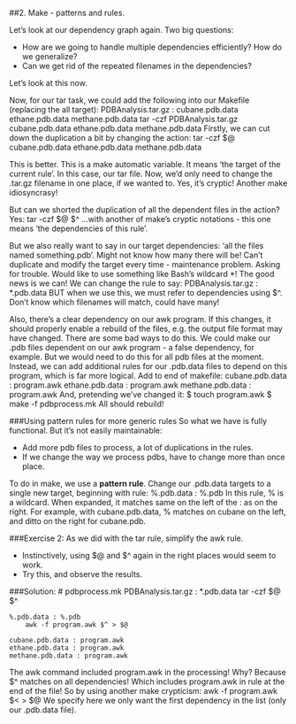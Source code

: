 ##2. Make - patterns and rules.


Let’s look at our dependency graph again. Two big questions: 
* How are we going to handle multiple dependencies efficiently? How do we generalize?
* Can we get rid of the repeated filenames in the dependencies?

Let’s look at this now.

Now, for our tar task, we could add the following into our Makefile (replacing the all target):
    PDBAnalysis.tar.gz : cubane.pdb.data ethane.pdb.data methane.pdb.data
        tar -czf PDBAnalysis.tar.gz cubane.pdb.data ethane.pdb.data methane.pdb.data
Firstly, we can cut down the duplication a bit by changing the action:
    tar -czf $@ cubane.pdb.data ethane.pdb.data methane.pdb.data

This is better. This is a make automatic variable. It means ‘the target of the current rule’. In this case, our tar file. Now, we’d only need to change the .tar.gz filename in one place, if we wanted to. Yes, it’s cryptic! Another make idiosyncrasy!

But can we shorted the duplication of all the dependent files in the action? Yes:
    tar -czf $@ $^
...with another of make’s cryptic notations - this one means ‘the dependencies of this rule’.

But we also really want to say in our target dependencies: ‘all the files named something.pdb’. Might not know how many there will be! Can’t duplicate and modify the target every time - maintenance problem. Asking for trouble. Would like to use something like Bash’s wildcard *! The good news is we can! We can change the rule to say:
    PDBAnalysis.tar.gz : *.pdb.data
BUT when we use this, we must refer to dependencies using $^. Don’t know which filenames will match, could have many!

Also, there’s a clear dependency on our awk program. If this changes, it should properly enable a rebuild of the files, e.g. the output file format may have changed. There are some bad ways to do this. We could make our .pdb files dependent on our awk program - a false dependency, for example. But we would need to do this for all pdb files at the moment. Instead, we can add additional rules for our .pdb.data files to depend on this program, which is far more logical.
Add to end of makefile:
    cubane.pdb.data : program.awk
    ethane.pdb.data : program.awk
    methane.pdb.data : program.awk
And, pretending we’ve changed it:
    $ touch program.awk
    $ make -f pdbprocess.mk
All should rebuild!


###Using pattern rules for more generic rules
So what we have is fully functional. But it’s not easily maintainable:
* Add more pdb files to process, a lot of duplications in the rules.
* If we change the way we process pdbs, have to change more than once place.

To do in make, we use a __pattern rule__. Change our .pdb.data targets to a single new target, beginning with rule:
    %.pdb.data : %.pdb
In this rule, % is a wildcard. When expanded, it matches same on the left of the : as on the right. For example, with cubane.pdb.data, % matches on cubane on the left, and ditto on the right for cubane.pdb.

###Exercise 2:
As we did with the tar rule, simplify the awk rule.
* Instinctively, using $@ and $^ again in the right places would seem to work.
* Try this, and observe the results.

###Solution:
    # pdbprocess.mk
    PDBAnalysis.tar.gz : *.pdb.data
        tar -czf $@ $^

    %.pdb.data : %.pdb
        awk -f program.awk $^ > $@

    cubane.pdb.data : program.awk
    ethane.pdb.data : program.awk
    methane.pdb.data : program.awk

The awk command included program.awk in the processing! Why? Because $^ matches on all dependencies! Which includes program.awk in rule at the end of the file! So by using another make crypticism:
    awk -f program.awk $< > $@
We specify here we only want the first dependency in the list (only our .pdb.data file). 







